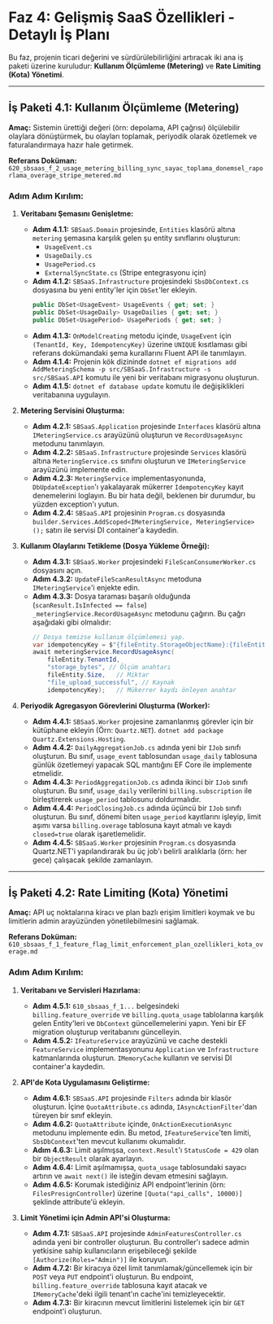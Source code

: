 # Faz 4: Gelişmiş SaaS Özellikleri - Detaylı İş Planı

Bu faz, projenin ticari değerini ve sürdürülebilirliğini artıracak iki ana iş paketi üzerine kuruludur: **Kullanım Ölçümleme (Metering)** ve **Rate Limiting (Kota) Yönetimi**.

---

## İş Paketi 4.1: Kullanım Ölçümleme (Metering)

**Amaç:** Sistemin ürettiği değeri (örn: depolama, API çağrısı) ölçülebilir olaylara dönüştürmek, bu olayları toplamak, periyodik olarak özetlemek ve faturalandırmaya hazır hale getirmek.

**Referans Doküman:** `620_sbsaas_f_2_usage_metering_billing_sync_sayac_toplama_donemsel_raporlama_overage_stripe_metered.md`

### Adım Adım Kırılım:

1.  **Veritabanı Şemasını Genişletme:**
    *   **Adım 4.1.1:** `SBSaaS.Domain` projesinde, `Entities` klasörü altına `metering` şemasına karşılık gelen şu entity sınıflarını oluşturun:
        *   `UsageEvent.cs`
        *   `UsageDaily.cs`
        *   `UsagePeriod.cs`
        *   `ExternalSyncState.cs` (Stripe entegrasyonu için)
    *   **Adım 4.1.2:** `SBSaaS.Infrastructure` projesindeki `SbsDbContext.cs` dosyasına bu yeni entity'ler için `DbSet`'ler ekleyin.
        ```csharp
        public DbSet<UsageEvent> UsageEvents { get; set; }
        public DbSet<UsageDaily> UsageDailies { get; set; }
        public DbSet<UsagePeriod> UsagePeriods { get; set; }
        ```
    *   **Adım 4.1.3:** `OnModelCreating` metodu içinde, `UsageEvent` için `(TenantId, Key, IdempotencyKey)` üzerine `UNIQUE` kısıtlaması gibi referans dokümandaki şema kurallarını Fluent API ile tanımlayın.
    *   **Adım 4.1.4:** Projenin kök dizininde `dotnet ef migrations add AddMeteringSchema -p src/SBSaaS.Infrastructure -s src/SBSaaS.API` komutu ile yeni bir veritabanı migrasyonu oluşturun.
    *   **Adım 4.1.5:** `dotnet ef database update` komutu ile değişiklikleri veritabanına uygulayın.

2.  **Metering Servisini Oluşturma:**
    *   **Adım 4.2.1:** `SBSaaS.Application` projesinde `Interfaces` klasörü altına `IMeteringService.cs` arayüzünü oluşturun ve `RecordUsageAsync` metodunu tanımlayın.
    *   **Adım 4.2.2:** `SBSaaS.Infrastructure` projesinde `Services` klasörü altına `MeteringService.cs` sınıfını oluşturun ve `IMeteringService` arayüzünü implemente edin.
    *   **Adım 4.2.3:** `MeteringService` implementasyonunda, `DbUpdateException`'ı yakalayarak mükerrer `IdempotencyKey` kayıt denemelerini loglayın. Bu bir hata değil, beklenen bir durumdur, bu yüzden exception'ı yutun.
    *   **Adım 4.2.4:** `SBSaaS.API` projesinin `Program.cs` dosyasında `builder.Services.AddScoped<IMeteringService, MeteringService>();` satırı ile servisi DI container'a kaydedin.

3.  **Kullanım Olaylarını Tetikleme (Dosya Yükleme Örneği):**
    *   **Adım 4.3.1:** `SBSaaS.Worker` projesindeki `FileScanConsumerWorker.cs` dosyasını açın.
    *   **Adım 4.3.2:** `UpdateFileScanResultAsync` metoduna `IMeteringService`'i enjekte edin.
    *   **Adım 4.3.3:** Dosya taraması başarılı olduğunda (`scanResult.IsInfected == false`) `_meteringService.RecordUsageAsync` metodunu çağırın. Bu çağrı aşağıdaki gibi olmalıdır:
        ```csharp
        // Dosya temizse kullanım ölçümlemesi yap.
        var idempotencyKey = $"{fileEntity.StorageObjectName}:{fileEntity.Checksum}";
        await meteringService.RecordUsageAsync(
            fileEntity.TenantId,
            "storage_bytes", // Ölçüm anahtarı
            fileEntity.Size,   // Miktar
            "file_upload_successful", // Kaynak
            idempotencyKey);   // Mükerrer kaydı önleyen anahtar
        ```

4.  **Periyodik Agregasyon Görevlerini Oluşturma (Worker):**
    *   **Adım 4.4.1:** `SBSaaS.Worker` projesine zamanlanmış görevler için bir kütüphane ekleyin (Örn: `Quartz.NET`). `dotnet add package Quartz.Extensions.Hosting`.
    *   **Adım 4.4.2:** `DailyAggregationJob.cs` adında yeni bir `IJob` sınıfı oluşturun. Bu sınıf, `usage_event` tablosundan `usage_daily` tablosuna günlük özetlemeyi yapacak SQL mantığını EF Core ile implemente etmelidir.
    *   **Adım 4.4.3:** `PeriodAggregationJob.cs` adında ikinci bir `IJob` sınıfı oluşturun. Bu sınıf, `usage_daily` verilerini `billing.subscription` ile birleştirerek `usage_period` tablosunu doldurmalıdır.
    *   **Adım 4.4.4:** `PeriodClosingJob.cs` adında üçüncü bir `IJob` sınıfı oluşturun. Bu sınıf, dönemi biten `usage_period` kayıtlarını işleyip, limit aşımı varsa `billing.overage` tablosuna kayıt atmalı ve kaydı `closed=true` olarak işaretlemelidir.
    *   **Adım 4.4.5:** `SBSaaS.Worker` projesinin `Program.cs` dosyasında Quartz.NET'i yapılandırarak bu üç job'ı belirli aralıklarla (örn: her gece) çalışacak şekilde zamanlayın.

---

## İş Paketi 4.2: Rate Limiting (Kota) Yönetimi

**Amaç:** API uç noktalarına kiracı ve plan bazlı erişim limitleri koymak ve bu limitlerin admin arayüzünden yönetilebilmesini sağlamak.

**Referans Doküman:** `610_sbsaas_f_1_feature_flag_limit_enforcement_plan_ozellikleri_kota_overage.md`

### Adım Adım Kırılım:

1.  **Veritabanı ve Servisleri Hazırlama:**
    *   **Adım 4.5.1:** `610_sbsaas_f_1...` belgesindeki `billing.feature_override` ve `billing.quota_usage` tablolarına karşılık gelen Entity'leri ve `DbContext` güncellemelerini yapın. Yeni bir EF migration oluşturup veritabanını güncelleyin.
    *   **Adım 4.5.2:** `IFeatureService` arayüzünü ve cache destekli `FeatureService` implementasyonunu `Application` ve `Infrastructure` katmanlarında oluşturun. `IMemoryCache` kullanın ve servisi DI container'a kaydedin.

2.  **API'de Kota Uygulamasını Geliştirme:**
    *   **Adım 4.6.1:** `SBSaaS.API` projesinde `Filters` adında bir klasör oluşturun. İçine `QuotaAttribute.cs` adında, `IAsyncActionFilter`'dan türeyen bir sınıf ekleyin.
    *   **Adım 4.6.2:** `QuotaAttribute` içinde, `OnActionExecutionAsync` metodunu implemente edin. Bu metod, `IFeatureService`'ten limiti, `SbsDbContext`'ten mevcut kullanımı okumalıdır.
    *   **Adım 4.6.3:** Limit aşılmışsa, `context.Result`'ı `StatusCode = 429` olan bir `ObjectResult` olarak ayarlayın.
    *   **Adım 4.6.4:** Limit aşılmamışsa, `quota_usage` tablosundaki sayacı artırın ve `await next()` ile isteğin devam etmesini sağlayın.
    *   **Adım 4.6.5:** Korumak istediğiniz API endpoint'lerinin (örn: `FilesPresignController`) üzerine `[Quota("api_calls", 10000)]` şeklinde attribute'ü ekleyin.

3.  **Limit Yönetimi için Admin API'si Oluşturma:**
    *   **Adım 4.7.1:** `SBSaaS.API` projesinde `AdminFeaturesController.cs` adında yeni bir controller oluşturun. Bu controller'ı sadece admin yetkisine sahip kullanıcıların erişebileceği şekilde `[Authorize(Roles="Admin")]` ile koruyun.
    *   **Adım 4.7.2:** Bir kiracıya özel limit tanımlamak/güncellemek için bir `POST` veya `PUT` endpoint'i oluşturun. Bu endpoint, `billing.feature_override` tablosuna kayıt atacak ve `IMemoryCache`'deki ilgili tenant'ın cache'ini temizleyecektir.
    *   **Adım 4.7.3:** Bir kiracının mevcut limitlerini listelemek için bir `GET` endpoint'i oluşturun.
